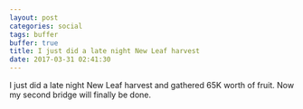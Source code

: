 ```yaml
---
layout: post
categories: social
tags: buffer
buffer: true
title: I just did a late night New Leaf harvest
date: 2017-03-31 02:41:30
---
```

I just did a late night New Leaf harvest and gathered 65K worth of fruit. Now my second bridge will finally be done.
